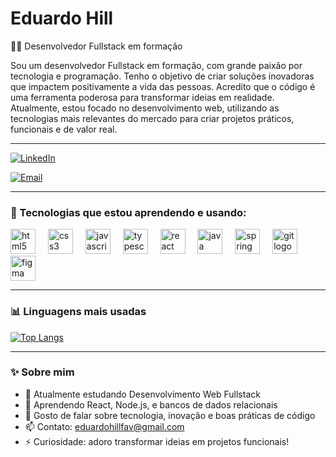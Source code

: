 # Eduardo Hill

👨‍💻 Desenvolvedor Fullstack em formação

Sou um desenvolvedor Fullstack em formação, com grande paixão por tecnologia e programação. Tenho o objetivo de criar soluções inovadoras que impactem positivamente a vida das pessoas. Acredito que o código é uma ferramenta poderosa para transformar ideias em realidade. Atualmente, estou focado no desenvolvimento web, utilizando as tecnologias mais relevantes do mercado para criar projetos práticos, funcionais e de valor real.

---

[![LinkedIn](https://img.shields.io/badge/-Eduardo%20Hill%20Favero-0A66C2?style=for-the-badge&logo=linkedin&logoColor=white)](https://www.linkedin.com/in/eduardo-hill-fávero)

[![Email](https://img.shields.io/badge/-eduardohillfav@gmail.com-c14438?style=for-the-badge&logo=Gmail&logoColor=white)](mailto:eduardohill@gmail.com)

---

### 🚀 Tecnologias que estou aprendendo e usando:


<div align="left">
  <img src="https://cdn.jsdelivr.net/gh/devicons/devicon/icons/html5/html5-original.svg" height="40" alt="html5 logo" />
  <img width="12" />
  <img src="https://cdn.jsdelivr.net/gh/devicons/devicon/icons/css3/css3-original.svg" height="40" alt="css3 logo" />
  <img width="12" />
  <img src="https://cdn.jsdelivr.net/gh/devicons/devicon/icons/javascript/javascript-original.svg" height="40" alt="javascript logo" />
  <img width="12" />
  <img src="https://cdn.jsdelivr.net/gh/devicons/devicon/icons/typescript/typescript-original.svg" height="40" alt="typescript logo" />
  <img width="12" />
  <img src="https://cdn.jsdelivr.net/gh/devicons/devicon/icons/react/react-original.svg" height="40" alt="react logo" />
  <img width="12" />
  <img src="https://cdn.jsdelivr.net/gh/devicons/devicon/icons/java/java-original.svg" height="40" alt="java logo" />
  <img width="12" />
  <img src="https://cdn.jsdelivr.net/gh/devicons/devicon/icons/spring/spring-original.svg" height="40" alt="spring logo" />
  <img width="12" />
  <img src="https://cdn.jsdelivr.net/gh/devicons/devicon/icons/git/git-original.svg" height="40" alt="git logo" />
  <img width="12" />
  <img src="https://cdn.jsdelivr.net/gh/devicons/devicon/icons/figma/figma-original.svg" height="40" alt="figma logo" />
</div>

---

### 📊 Linguagens mais usadas

[![Top Langs](https://github-readme-stats.vercel.app/api/top-langs/?username=EduardoHill&layout=compact&theme=tokyonight)](https://github.com/EduardoHill)

---

### ✨ Sobre mim

- 🔭 Atualmente estudando Desenvolvimento Web Fullstack  
- 🌱 Aprendendo React, Node.js, e bancos de dados relacionais  
- 💬 Gosto de falar sobre tecnologia, inovação e boas práticas de código  
- 📫 Contato: eduardohillfav@gmail.com  
- ⚡ Curiosidade: adoro transformar ideias em projetos funcionais!

